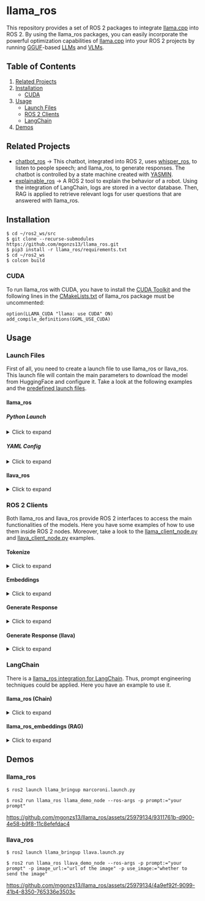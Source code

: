 # llama_ros

This repository provides a set of ROS 2 packages to integrate [llama.cpp](https://github.com/ggerganov/llama.cpp) into ROS 2. By using the llama_ros packages, you can easily incorporate the powerful optimization capabilities of [llama.cpp](https://github.com/ggerganov/llama.cpp) into your ROS 2 projects by running [GGUF](https://github.com/ggerganov/ggml/blob/master/docs/gguf.md)-based [LLMs](https://huggingface.co/models?sort=trending&search=gguf+7b) and [VLMs](https://huggingface.co/models?sort=trending&search=gguf+llava).

## Table of Contents

1. [Related Projects](#related-projects)
2. [Installation](#installation)
   - [CUDA](#cuda)
3. [Usage](#usage)
   - [Launch Files](#launch-files)
   - [ROS 2 Clients](#ros-2-clients)
   - [LangChain](#langchain)
4. [Demos](#demos)

## Related Projects

- [chatbot_ros](https://github.com/mgonzs13/chatbot_ros) &rarr; This chatbot, integrated into ROS 2, uses [whisper_ros](https://github.com/mgonzs13/whisper_ros/tree/main), to listen to people speech; and llama_ros, to generate responses. The chatbot is controlled by a state machine created with [YASMIN](https://github.com/uleroboticsgroup/yasmin).
- [explainable_ros](https://github.com/Dsobh/explainable_ROS) &rarr; A ROS 2 tool to explain the behavior of a robot. Using the integration of LangChain, logs are stored in a vector database. Then, RAG is applied to retrieve relevant logs for user questions that are answered with llama_ros.

## Installation

```shell
$ cd ~/ros2_ws/src
$ git clone --recurse-submodules https://github.com/mgonzs13/llama_ros.git
$ pip3 install -r llama_ros/requirements.txt
$ cd ~/ros2_ws
$ colcon build
```

### CUDA

To run llama_ros with CUDA, you have to install the [CUDA Toolkit](https://developer.nvidia.com/cuda-toolkit) and the following lines in the [CMakeLists.txt](llama_ros/CMakeLists.txt) of llama_ros package must be uncommented:

```
option(LLAMA_CUDA "llama: use CUDA" ON)
add_compile_definitions(GGML_USE_CUDA)
```

## Usage

### Launch Files

First of all, you need to create a launch file to use llama_ros or llava_ros. This launch file will contain the main parameters to download the model from HuggingFace and configure it. Take a look at the following examples and the [predefined launch files](llama_bringup/launch).

#### llama_ros

##### Python Launch

<details>
<summary>Click to expand</summary>

```python
from launch import LaunchDescription
from llama_bringup.utils import create_llama_launch


def generate_launch_description():

    return LaunchDescription([
        create_llama_launch(
            n_ctx=2048, # context of the LLM in tokens
            n_batch=8, # batch size in tokens
            n_gpu_layers=0, # layers to load in GPU
            n_threads=1, # threads
            n_predict=2048, # max tokens, -1 == inf

            model_repo="TheBloke/Marcoroni-7B-v3-GGUF", # Hugging Face repo
            model_filename="marcoroni-7b-v3.Q4_K_M.gguf", # model file in repo

            prefix="\n\n### Instruction:\n", # prefix to add at the start of the prompt
            suffix="\n\n### Response:\n", # suffix to add at the end of the prompt
            stopping_words=["### Instruction:\n"], # stopping words

            system_prompt_type="alpaca" # system prompt type
        )
    ])
```

```shell
$ ros2 launch llama_bringup marcoroni.launch.py
```

</details>

##### YAML Config

<details>
<summary>Click to expand</summary>

```yaml
n_ctx: 2048
n_batch: 8
n_gpu_layers: 0
n_threads: 1
n_predict: 2048

model_repo: "cstr/Spaetzle-v60-7b-GGUF"
model_filename: "Spaetzle-v60-7b-q4-k-m.gguf"
system_prompt_type: "ChatML"
```

```python
def generate_launch_description():
    return LaunchDescription([
        create_llama_launch_from_yaml(os.path.join(
            get_package_share_directory("llama_bringup"),
            "params", "Spaetzle-v60-7b-GGUF.yaml"))
    ])
```

```shell
$ ros2 launch llama_bringup marcoroni.launch.py
```

</details>

#### llava_ros

<details>
<summary>Click to expand</summary>

```python
from launch import LaunchDescription
from llama_bringup.utils import create_llama_launch

def generate_launch_description():

    return LaunchDescription([
        create_llama_launch(
            use_llava=True, # enable llava
            embedding=False, # disable embeddings

            n_ctx=8192, # context of the LLM in tokens, use a huge context size to load images
            n_batch=512, # batch size in tokens
            n_gpu_layers=33, # layers to load in GPU
            n_threads=1, # threads
            n_predict=8192, # max tokens, -1 == inf

            model_repo="cjpais/llava-1.6-mistral-7b-gguf", # Hugging Face repo
            model_filename="llava-v1.6-mistral-7b.Q4_K_M.gguf", # model file in repo

            mmproj_repo="cjpais/llava-1.6-mistral-7b-gguf", # Hugging Face repo
            mmproj_filename="mmproj-model-f16.gguf", # mmproj file in repo

            prefix="[INST]", # prefix to add at the start of the prompt
            suffix="[/INST]", # suffix to add at the start of the prompt
            stopping_words=[]"[INST]"], # stopping words

            system_prompt_type="mistral" # system prompt type
        )
    ])

```

```shell
$ ros2 launch llama_bringup llava.launch.py
```

</details>

### ROS 2 Clients

Both llama_ros and llava_ros provide ROS 2 interfaces to access the main functionalities of the models. Here you have some examples of how to use them inside ROS 2 nodes. Moreover, take a look to the [llama_client_node.py](llama_ros/llama_ros/llama_client_node.py) and [llava_client_node.py](llama_ros/llama_ros/llava_client_node.py) examples.

#### Tokenize

<details>
<summary>Click to expand</summary>

```python
from rclpy.node import Node
from llama_msgs.srv import Tokenize


class ExampleNode(Node):
    def __init__(self) -> None:
        super().__init__("example_node")

        # create the client
        self.srv_client = self.create_client(Tokenize, "/llama/tokenize")

        # create the request
        req = Tokenize.Request()
        req.prompt = "Example text"

        # call the tokenize service
        self.srv_client.wait_for_service()
        res = self.srv_client.call(req)
        tokens = res.tokens
```

</details>

#### Embeddings

<details>
<summary>Click to expand</summary>

```python
from rclpy.node import Node
from llama_msgs.srv import Embeddings


class ExampleNode(Node):
    def __init__(self) -> None:
        super().__init__("example_node")

        # create the client
        self.srv_client = self.create_client(Embeddings, "/llama/generate_embeddings")

        # create the request
        req = Embeddings.Request()
        req.prompt = "Example text"
        req.normalize = True

        # call the embedding service
        self.srv_client.wait_for_service()
        res = self.srv_client.call(req)
        embeddings = res.embeddings
```

</details>

#### Generate Response

<details>
<summary>Click to expand</summary>

```python
import rclpy
from rclpy.node import Node
from rclpy.action import ActionClient
from llama_msgs.action import GenerateResponse


class ExampleNode(Node):
    def __init__(self) -> None:
        super().__init__("example_node")

        # create the client
        self.action_client = ActionClient(
            self, GenerateResponse, "/llama/generate_response")

        # create the goal and set the sampling config
        goal = GenerateResponse.Goal()
        goal.prompt = self.prompt
        goal.sampling_config.temp = 0.2

        # wait for the server and send the goal
        self.action_client.wait_for_server()
        send_goal_future = self.action_client.send_goal_async(
            goal)

        # wait for the server
        rclpy.spin_until_future_complete(self, send_goal_future)
        get_result_future = send_goal_future.result().get_result_async()

        # wait again and take the result
        rclpy.spin_until_future_complete(self, get_result_future)
        result: GenerateResponse.Result = get_result_future.result().result
```

</details>

#### Generate Response (llava)

<details>
<summary>Click to expand</summary>

```python
import cv2
from cv_bridge import CvBridge

import rclpy
from rclpy.node import Node
from rclpy.action import ActionClient
from llama_msgs.action import GenerateResponse


class ExampleNode(Node):
    def __init__(self) -> None:
        super().__init__("example_node")

        # create a cv bridge for the image
        self.cv_bridge = CvBridge()

        # create the client
        self.action_client = ActionClient(
            self, GenerateResponse, "/llama/generate_response")

        # create the goal and set the sampling config
        goal = GenerateResponse.Goal()
        goal.prompt = self.prompt
        goal.sampling_config.temp = 0.2

        # add your image to the goal
        image = cv2.imread("/path/to/your/image", cv2.IMREAD_COLOR)
        goal.image = self.cv_bridge.cv2_to_imgmsg(image)

        # wait for the server and send the goal
        self.action_client.wait_for_server()
        send_goal_future = self.action_client.send_goal_async(
            goal)

        # wait for the server
        rclpy.spin_until_future_complete(self, send_goal_future)
        get_result_future = send_goal_future.result().get_result_async()

        # wait again and take the result
        rclpy.spin_until_future_complete(self, get_result_future)
        result: GenerateResponse.Result = get_result_future.result().result
```

</details>

### LangChain

There is a [llama_ros integration for LangChain](llama_ros/llama_ros/langchain/). Thus, prompt engineering techniques could be applied. Here you have an example to use it.

#### llama_ros (Chain)

<details>
<summary>Click to expand</summary>

```python
import rclpy
from llama_ros.langchain import LlamaROS
from langchain.prompts import PromptTemplate
from langchain_core.output_parsers import StrOutputParser


rclpy.init()

# create the llama_ros llm for langchain
llm = LlamaROS()

# create a prompt template
prompt_template = "tell me a joke about {topic}"
prompt = PromptTemplate(
    input_variables=["topic"],
    template=prompt_template
)

# create a chain with the llm and the prompt template
chain = prompt | model | StrOutputParser()

# run the chain
text = llm_chain.invoke({"topic": "bears"})

rclpy.shutdown()
```

</details>

#### llama_ros_embeddings (RAG)

<details>
<summary>Click to expand</summary>

```python
import rclpy
from langchain_community.vectorstores import Chroma
from llama_ros.langchain import LlamaROSEmbeddings


rclpy.init()

# create the llama_ros embeddings for lanchain
embeddings = LlamaROSEmbeddings()

# create a vector database and assign it
db = Chroma(embedding_function=embeddings)

# create the retriever
retriever = self.db.as_retriever(search_kwargs={"k": 5})

# add your texts
db.add_texts(texts=["your_texts"])

# retrieve documents
docuemnts = self.retriever.get_relevant_documents("your_query")

rclpy.shutdown()
```

</details>

## Demos

### llama_ros

```shell
$ ros2 launch llama_bringup marcoroni.launch.py
```

```shell
$ ros2 run llama_ros llama_demo_node --ros-args -p prompt:="your prompt"
```

<!-- https://user-images.githubusercontent.com/25979134/229344687-9dda3446-9f1f-40ab-9723-9929597a042c.mp4 -->

https://github.com/mgonzs13/llama_ros/assets/25979134/9311761b-d900-4e58-b9f8-11c8efefdac4

### llava_ros

```shell
$ ros2 launch llama_bringup llava.launch.py
```

```shell
$ ros2 run llama_ros llava_demo_node --ros-args -p prompt:="your prompt" -p image_url:="url of the image" -p use_image:="whether to send the image"
```

https://github.com/mgonzs13/llama_ros/assets/25979134/4a9ef92f-9099-41b4-8350-765336e3503c
